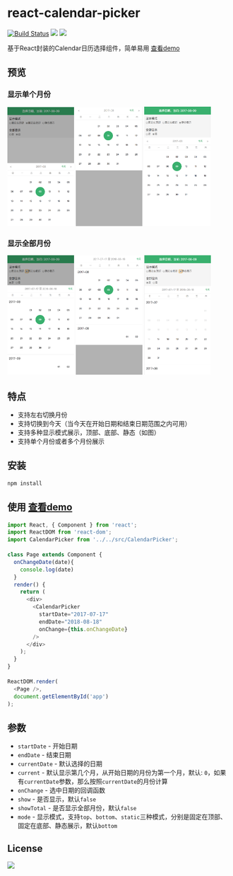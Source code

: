 # react-calendar-picker
[![Build Status](https://travis-ci.org/ChanceYu/react-calendar-picker.svg?branch=master)](https://travis-ci.org/ChanceYu/react-calendar-picker)
[![](https://img.shields.io/badge/language-JavaScript-brightgreen.svg)](https://github.com/ChanceYu/react-calendar-picker)
[![](https://img.shields.io/badge/license-MIT-blue.svg)](https://opensource.org/licenses/mit-license.php) 

基于React封装的Calendar日历选择组件，简单易用 [查看demo](https://chanceyu.github.io/react-calendar-picker/example/dist/index.html)


## 预览

### 显示单个月份
<div>
  <img width="30%" src="preview/preview_bottom.png" alt="react-calendar-picker" />
  <img width="30%" src="preview/preview_top.png" alt="react-calendar-picker" />
  <img width="30%" src="preview/preview_static.png" alt="react-calendar-picker" />
</div>

### 显示全部月份
<div>
  <img width="30%" src="preview/preview_total_bottom.png" alt="react-calendar-picker" />
  <img width="30%" src="preview/preview_total_top.png" alt="react-calendar-picker" />
  <img width="30%" src="preview/preview_total_static.png" alt="react-calendar-picker" />
</div>


## 特点

- 支持左右切换月份
- 支持切换到今天（当今天在开始日期和结束日期范围之内可用）
- 支持多种显示模式展示，顶部、底部、静态（如图）
- 支持单个月份或者多个月份展示


## 安装

```bash
npm install
```


## 使用 [查看demo](https://chanceyu.github.io/react-calendar-picker/example/dist/index.html)

```javascript
import React, { Component } from 'react';
import ReactDOM from 'react-dom';
import CalendarPicker from '../../src/CalendarPicker';

class Page extends Component {
  onChangeDate(date){
    console.log(date)
  }
  render() {
    return (
      <div>
        <CalendarPicker
          startDate="2017-07-17"
          endDate="2018-08-18"
          onChange={this.onChangeDate}
        />
      </div>
    );
  }
}

ReactDOM.render(
  <Page />,
  document.getElementById('app')
);

```


## 参数

- `startDate` - 开始日期
- `endDate` - 结束日期
- `currentDate` - 默认选择的日期
- `current` - 默认显示第几个月，从开始日期的月份为第一个月，默认: `0`，如果有`currentDate`参数，那么按照`currentDate`的月份计算
- `onChange` - 选中日期的回调函数
- `show` - 是否显示，默认`false`
- `showTotal` - 是否显示全部月份，默认`false`
- `mode` - 显示模式，支持`top`、`bottom`、`static`三种模式，分别是固定在顶部、固定在底部、静态展示，默认`bottom`


## License

[![](https://img.shields.io/badge/license-MIT-blue.svg)](https://opensource.org/licenses/mit-license.php) 
